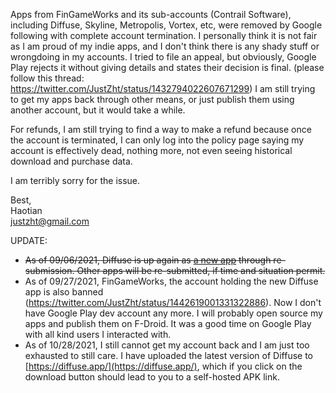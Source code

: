 Apps from FinGameWorks and its sub-accounts (Contrail Software), 
including Diffuse, Skyline, Metropolis, Vortex, etc, were removed by Google following with complete account termination. 
I personally think it is not fair as I am proud of my indie apps, and I don't think there is any shady stuff or wrongdoing in my accounts. 
I tried to file an appeal, but obviously, Google Play rejects it without giving details and states their decision is final. 
(please follow this thread: https://twitter.com/JustZht/status/1432794022607671299) 
I am still trying to get my apps back through other means, or just publish them using another account, but it would take a while.

For refunds, I am still trying to find a way to make a refund because once the account is terminated, 
I can only log into the policy page saying my account is effectively dead, nothing more, not even seeing historical download and purchase data.

I am terribly sorry for the issue. 

Best,  
Haotian  
justzht@gmail.com

UPDATE:  
- <del>As of 09/06/2021, Diffuse is up again as [a new app](https://play.google.com/store/apps/details?id=com.justzht.lwp.diffuse) through re-submission. Other apps will be re-submitted, if time and situation permit.</del>
- As of 09/27/2021, FinGameWorks, the account holding the new Diffuse app is also banned (https://twitter.com/JustZht/status/1442619001331322886). Now I don't have Google Play dev account any more. I will probably open source my apps and publish them on F-Droid. It was a good time on Google Play with all kind users I interacted with.
- As of 10/28/2021, I still cannot get my account back and I am just too exhausted to still care. I have uploaded the latest version of Diffuse to [https://diffuse.app/](https://diffuse.app/), which if you click on the download button should lead to you to a self-hosted APK link.
